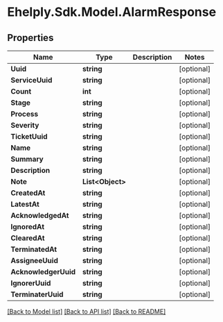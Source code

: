 # Ehelply.Sdk.Model.AlarmResponse

## Properties

Name | Type | Description | Notes
------------ | ------------- | ------------- | -------------
**Uuid** | **string** |  | [optional] 
**ServiceUuid** | **string** |  | [optional] 
**Count** | **int** |  | [optional] 
**Stage** | **string** |  | [optional] 
**Process** | **string** |  | [optional] 
**Severity** | **string** |  | [optional] 
**TicketUuid** | **string** |  | [optional] 
**Name** | **string** |  | [optional] 
**Summary** | **string** |  | [optional] 
**Description** | **string** |  | [optional] 
**Note** | **List&lt;Object&gt;** |  | [optional] 
**CreatedAt** | **string** |  | [optional] 
**LatestAt** | **string** |  | [optional] 
**AcknowledgedAt** | **string** |  | [optional] 
**IgnoredAt** | **string** |  | [optional] 
**ClearedAt** | **string** |  | [optional] 
**TerminatedAt** | **string** |  | [optional] 
**AssigneeUuid** | **string** |  | [optional] 
**AcknowledgerUuid** | **string** |  | [optional] 
**IgnorerUuid** | **string** |  | [optional] 
**TerminaterUuid** | **string** |  | [optional] 

[[Back to Model list]](../README.md#documentation-for-models) [[Back to API list]](../README.md#documentation-for-api-endpoints) [[Back to README]](../README.md)

